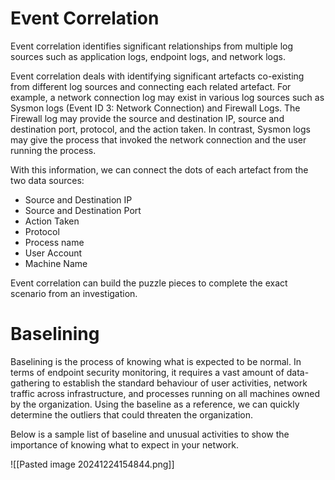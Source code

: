 # Event Correlation

Event correlation identifies significant relationships from multiple log sources such as application logs, endpoint logs, and network logs.

Event correlation deals with identifying significant artefacts co-existing from different log sources and connecting each related artefact. For example, a network connection log may exist in various log sources such as Sysmon logs (Event ID 3: Network Connection) and Firewall Logs. The Firewall log may provide the source and destination IP, source and destination port, protocol, and the action taken. In contrast, Sysmon logs may give the process that invoked the network connection and the user running the process.

With this information, we can connect the dots of each artefact from the two data sources:

- Source and Destination IP
- Source and Destination Port
- Action Taken
- Protocol
- Process name
- User Account
- Machine Name

Event correlation can build the puzzle pieces to complete the exact scenario from an investigation.

# Baselining  

Baselining is the process of knowing what is expected to be normal. In terms of endpoint security monitoring, it requires a vast amount of data-gathering to establish the standard behaviour of user activities, network traffic across infrastructure, and processes running on all machines owned by the organization. Using the baseline as a reference, we can quickly determine the outliers that could threaten the organization. 

Below is a sample list of baseline and unusual activities to show the importance of knowing what to expect in your network.

![[Pasted image 20241224154844.png]]


